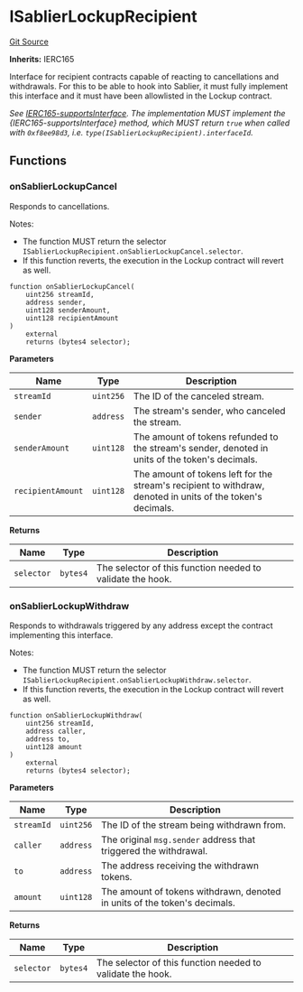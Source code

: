 # ISablierLockupRecipient

[Git Source](https://github.com/sablier-labs/lockup/blob/58eaac45c20c57a93b73d887c714e68f061ec3e6/src/interfaces/ISablierLockupRecipient.sol)

**Inherits:** IERC165

Interface for recipient contracts capable of reacting to cancellations and withdrawals. For this to be able to hook into
Sablier, it must fully implement this interface and it must have been allowlisted in the Lockup contract.

_See [IERC165-supportsInterface](https://eips.ethereum.org/EIPS/eip-165). The implementation MUST implement the
{IERC165-supportsInterface} method, which MUST return `true` when called with `0xf8ee98d3`, i.e.
`type(ISablierLockupRecipient).interfaceId`._

## Functions

### onSablierLockupCancel

Responds to cancellations.

Notes:

- The function MUST return the selector `ISablierLockupRecipient.onSablierLockupCancel.selector`.
- If this function reverts, the execution in the Lockup contract will revert as well.

```solidity
function onSablierLockupCancel(
    uint256 streamId,
    address sender,
    uint128 senderAmount,
    uint128 recipientAmount
)
    external
    returns (bytes4 selector);
```

**Parameters**

| Name              | Type      | Description                                                                                                 |
| ----------------- | --------- | ----------------------------------------------------------------------------------------------------------- |
| `streamId`        | `uint256` | The ID of the canceled stream.                                                                              |
| `sender`          | `address` | The stream's sender, who canceled the stream.                                                               |
| `senderAmount`    | `uint128` | The amount of tokens refunded to the stream's sender, denoted in units of the token's decimals.             |
| `recipientAmount` | `uint128` | The amount of tokens left for the stream's recipient to withdraw, denoted in units of the token's decimals. |

**Returns**

| Name       | Type     | Description                                                |
| ---------- | -------- | ---------------------------------------------------------- |
| `selector` | `bytes4` | The selector of this function needed to validate the hook. |

### onSablierLockupWithdraw

Responds to withdrawals triggered by any address except the contract implementing this interface.

Notes:

- The function MUST return the selector `ISablierLockupRecipient.onSablierLockupWithdraw.selector`.
- If this function reverts, the execution in the Lockup contract will revert as well.

```solidity
function onSablierLockupWithdraw(
    uint256 streamId,
    address caller,
    address to,
    uint128 amount
)
    external
    returns (bytes4 selector);
```

**Parameters**

| Name       | Type      | Description                                                               |
| ---------- | --------- | ------------------------------------------------------------------------- |
| `streamId` | `uint256` | The ID of the stream being withdrawn from.                                |
| `caller`   | `address` | The original `msg.sender` address that triggered the withdrawal.          |
| `to`       | `address` | The address receiving the withdrawn tokens.                               |
| `amount`   | `uint128` | The amount of tokens withdrawn, denoted in units of the token's decimals. |

**Returns**

| Name       | Type     | Description                                                |
| ---------- | -------- | ---------------------------------------------------------- |
| `selector` | `bytes4` | The selector of this function needed to validate the hook. |
